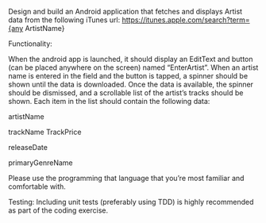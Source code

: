 Design and build an Android application that fetches and displays Artist data from the following iTunes url:
https://itunes.apple.com/search?term={any ArtistName}

Functionality:

When the android app is launched, it should display an EditText and button (can be placed anywhere on the screen) named “EnterArtist”.
When an artist name is entered in the field and the button is tapped, a spinner should be shown until the data is downloaded. 
Once the data is available, the spinner should be dismissed, and a scrollable list of the artist’s tracks should be shown. Each item in the list should contain the following data:

artistName

trackName                                                  TrackPrice

releaseDate

primaryGenreName

Please use the programming that language that you’re most familiar and comfortable with.

Testing: Including unit tests (preferably using TDD) is highly recommended as part of the coding exercise. 


